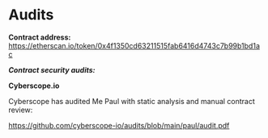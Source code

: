 # Audits

**Contract address:**
https://etherscan.io/token/0x4f1350cd63211515fab6416d4743c7b99b1bd1ac


***Contract security audits:***

**Cyberscope.io**

Cyberscope has audited Me Paul with static analysis and manual contract review:

https://github.com/cyberscope-io/audits/blob/main/paul/audit.pdf
